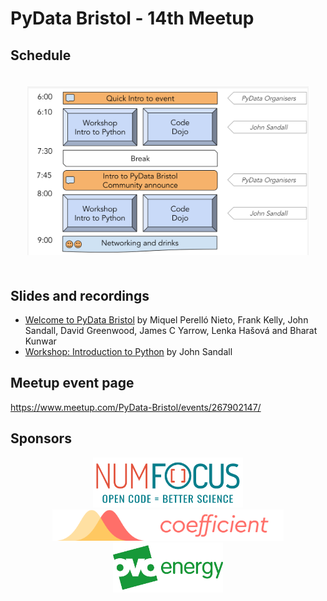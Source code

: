 # PyData Bristol - 14th Meetup

## Schedule

<p align="center">
  <img alt="schedule" src="./images/2020_01_schedule.svg" vspace="20"
  width="450"/>
</p>

## Slides and recordings

- [Welcome to PyData Bristol][slides:1] by Miquel Perelló Nieto, Frank Kelly,
John Sandall, David Greenwood, James C Yarrow, Lenka Hašová and Bharat Kunwar
- [Workshop: Introduction to Python][workshop] by John Sandall



[slides:1]: ./pydata_bristol_1.pdf
[workshop]: https://github.com/pydatabristol/workshops/tree/master/workshop_2020_01_23_intro_to_python

## Meetup event page

https://www.meetup.com/PyData-Bristol/events/267902147/

## Sponsors

<p align="center">
  <a href="https://www.numfocus.org/"><img alt='NumFocus logo' src="./images/logos/numfocus_logo.png" hspace="10" height="80"/></a>
  <a href="https://www.coefficient.ai"><img alt='Coefficient logo' src="./images/logos/coefficient.png" hspace="10" height="50"/></a>
  <a href="https://www.ovoenergy.com/careers/vacancies"><img alt='ovo energy logo' src="./images/logos/ovo_energy_logo.jpg" hspace="10" height="80"/></a>
</p>
